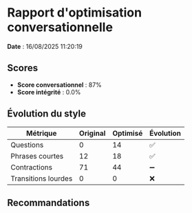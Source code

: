 # Rapport d'optimisation conversationnelle

**Date** : 16/08/2025 11:20:19

## Scores

- **Score conversationnel** : 87%
- **Score intégrité** : 0.0%

## Évolution du style

| Métrique | Original | Optimisé | Évolution |
|----------|----------|----------|----------|
| Questions | 0 | 14 | ✅ |
| Phrases courtes | 12 | 18 | ✅ |
| Contractions | 71 | 44 | ➖ |
| Transitions lourdes | 0 | 0 | ❌ |

## Recommandations

